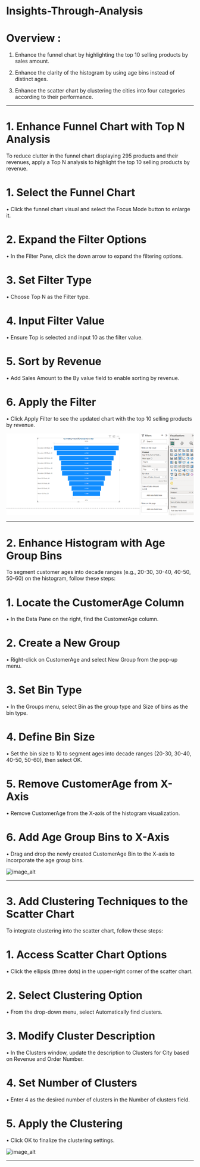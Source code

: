 # Insights-Through-Analysis

# Overview : 

 1. Enhance the funnel chart by highlighting the top 10 selling products by sales amount.

 2. Enhance the clarity of the histogram by using age bins instead of distinct ages.

 3. Enhance the scatter chart by clustering the cities into four categories according to their performance.

--------------------------------------------------------------------------------------------------------------------------------------------

# 1. Enhance Funnel Chart with Top N Analysis

  To reduce clutter in the funnel chart displaying 295 products and their revenues, apply a Top N analysis to highlight the top 10 selling products by revenue.

# 1. Select the Funnel Chart

  • Click the funnel chart visual and select the Focus Mode button to enlarge it.

# 2. Expand the Filter Options
    
  • In the Filter Pane, click the down arrow to expand the filtering options.

# 3. Set Filter Type

  • Choose Top N as the Filter type.

# 4. Input Filter Value
    
  • Ensure Top is selected and input 10 as the filter value.

# 5. Sort by Revenue
   
  • Add Sales Amount to the By value field to enable sorting by revenue.

# 6. Apply the Filter
   
  • Click Apply Filter to see the updated chart with the top 10 selling products by revenue.

![image_alt](https://github.com/DSgenes/Insights-Through-Analysis/blob/09dd30aa17eed08e6acf1a0c34f8e33913a960cb/Screenshot%20-%202.png)

------------------------------------------------------------------------------------------------------------------------------------------------

# 2. Enhance Histogram with Age Group Bins
 
   To segment customer ages into decade ranges (e.g., 20-30, 30-40, 40-50, 50-60) on the histogram, follow these steps:

# 1. Locate the CustomerAge Column
 
   • In the Data Pane on the right, find the CustomerAge column.

# 2. Create a New Group

   • Right-click on CustomerAge and select New Group from the pop-up menu.

# 3. Set Bin Type

   • In the Groups menu, select Bin as the group type and Size of bins as the bin type.

# 4. Define Bin Size
   
   • Set the bin size to 10 to segment ages into decade ranges (20-30, 30-40, 40-50, 50-60), then select OK.

# 5. Remove CustomerAge from X-Axis
  
   • Remove CustomerAge from the X-axis of the histogram visualization.

# 6. Add Age Group Bins to X-Axis

   • Drag and drop the newly created CustomerAge Bin to the X-axis to incorporate the age group bins.

![image_alt]()

--------------------------------------------------------------------------------------------------------------------------------------------------

# 3. Add Clustering Techniques to the Scatter Chart

   To integrate clustering into the scatter chart, follow these steps:

# 1. Access Scatter Chart Options

   • Click the ellipsis (three dots) in the upper-right corner of the scatter chart.

# 2. Select Clustering Option

   • From the drop-down menu, select Automatically find clusters.

# 3. Modify Cluster Description
 
   • In the Clusters window, update the description to Clusters for City based on Revenue and Order Number.

# 4. Set Number of Clusters

   • Enter 4 as the desired number of clusters in the Number of clusters field.

# 5. Apply the Clustering
 
   • Click OK to finalize the clustering settings.

![image_alt]()

---------------------------------------------------------------------------------------------------------------------------------------------------

